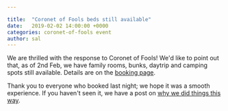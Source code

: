```yaml
---

title:  "Coronet of Fools beds still available"
date:   2019-02-02 14:00:00 +0000
categories: coronet-of-fools event
author: sal
---
```

We are thrilled with the response to Coronet of Fools! We'd like to point out that, as of 2nd Feb, we have family rooms, bunks, daytrip and camping spots still available. Details are on the [booking page](/events/2019/coronet/registration).

Thank you to everyone who booked last night; we hope it was a smooth experience. If you haven't seen it, we have a post on [why we did things this way](/mdposts/2019-01-30-coronet-why-this-way).
